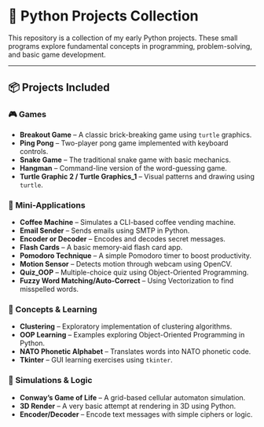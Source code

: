 # 🐍 Python Projects Collection

This repository is a collection of my early Python projects. These small programs explore fundamental concepts in programming, problem-solving, and basic game development.

---

## 📦 Projects Included

### 🎮 Games
- **Breakout Game** – A classic brick-breaking game using `turtle` graphics.
- **Ping Pong** – Two-player pong game implemented with keyboard controls.
- **Snake Game** – The traditional snake game with basic mechanics.
- **Hangman** – Command-line version of the word-guessing game.
- **Turtle Graphic 2 / Turtle Graphics_1** – Visual patterns and drawing using `turtle`.

### 🤖 Mini-Applications
- **Coffee Machine** – Simulates a CLI-based coffee vending machine.
- **Email Sender** – Sends emails using SMTP in Python.
- **Encoder or Decoder** – Encodes and decodes secret messages.
- **Flash Cards** – A basic memory-aid flash card app.
- **Pomodoro Technique** – A simple Pomodoro timer to boost productivity.
- **Motion Sensor** – Detects motion through webcam using OpenCV.
- **Quiz_OOP** – Multiple-choice quiz using Object-Oriented Programming.
- **Fuzzy Word Matching/Auto-Correct** – Using Vectorization to find misspelled words.

### 🧠 Concepts & Learning
- **Clustering** – Exploratory implementation of clustering algorithms.
- **OOP Learning** – Examples exploring Object-Oriented Programming in Python.
- **NATO Phonetic Alphabet** – Translates words into NATO phonetic code.
- **Tkinter** – GUI learning exercises using `tkinter`.

### 🧬 Simulations & Logic
- **Conway’s Game of Life** – A grid-based cellular automaton simulation.
- **3D Render** – A very basic attempt at rendering in 3D using Python.
- **Encoder/Decoder** – Encode text messages with simple ciphers or logic.
